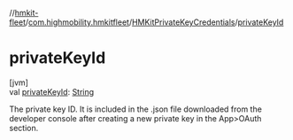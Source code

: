 //[hmkit-fleet](../../../index.md)/[com.highmobility.hmkitfleet](../index.md)/[HMKitPrivateKeyCredentials](index.md)/[privateKeyId](private-key-id.md)

# privateKeyId

[jvm]\
val [privateKeyId](private-key-id.md): [String](https://kotlinlang.org/api/latest/jvm/stdlib/kotlin/-string/index.html)

The private key ID. It is included in the .json file downloaded from the developer console after creating a new private key in the App>OAuth section.
